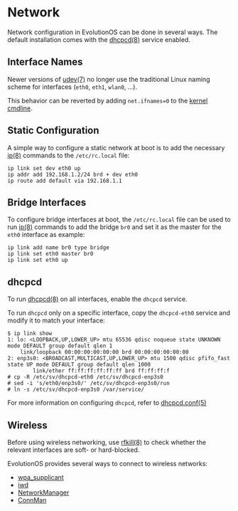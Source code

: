 # Network

Network configuration in EvolutionOS can be done in several ways. The default
installation comes with the [dhcpcd(8)](https://man.voidlinux.org/dhcpcd.8)
service enabled.

## Interface Names

Newer versions of [udev(7)](https://man.voidlinux.org/udev.7) no longer use the
traditional Linux naming scheme for interfaces (`eth0`, `eth1`, `wlan0`, ...).

This behavior can be reverted by adding `net.ifnames=0` to the [kernel
cmdline](../kernel.md#cmdline).

## Static Configuration

A simple way to configure a static network at boot is to add the necessary
[ip(8)](https://man.voidlinux.org/ip.8) commands to the `/etc/rc.local` file:

```
ip link set dev eth0 up
ip addr add 192.168.1.2/24 brd + dev eth0
ip route add default via 192.168.1.1
```

## Bridge Interfaces

To configure bridge interfaces at boot, the `/etc/rc.local` file can be used to
run [ip(8)](https://man.voidlinux.org/ip.8) commands to add the bridge `br0` and
set it as the master for the `eth0` interface as example:

```
ip link add name br0 type bridge
ip link set eth0 master br0
ip link set eth0 up
```

## dhcpcd

To run [dhcpcd(8)](https://man.voidlinux.org/dhcpcd.8) on all interfaces, enable
the `dhcpcd` service.

To run `dhcpcd` only on a specific interface, copy the `dhcpcd-eth0` service and
modify it to match your interface:

```
$ ip link show
1: lo: <LOOPBACK,UP,LOWER_UP> mtu 65536 qdisc noqueue state UNKNOWN mode DEFAULT group default qlen 1
    link/loopback 00:00:00:00:00:00 brd 00:00:00:00:00:00
2: enp3s0: <BROADCAST,MULTICAST,UP,LOWER_UP> mtu 1500 qdisc pfifo_fast state UP mode DEFAULT group default qlen 1000
        link/ether ff:ff:ff:ff:ff:ff brd ff:ff:ff:f
# cp -R /etc/sv/dhcpcd-eth0 /etc/sv/dhcpcd-enp3s0
# sed -i 's/eth0/enp3s0/' /etc/sv/dhcpcd-enp3s0/run
# ln -s /etc/sv/dhcpcd-enp3s0 /var/service/
```

For more information on configuring `dhcpcd`, refer to
[dhcpcd.conf(5)](https://man.voidlinux.org/dhcpcd.conf.5)

## Wireless

Before using wireless networking, use
[rfkill(8)](https://man.voidlinux.org/rfkill.8) to check whether the relevant
interfaces are soft- or hard-blocked.

EvolutionOS provides several ways to connect to wireless networks:

- [wpa_supplicant](./wpa_supplicant.md)
- [iwd](./iwd.md)
- [NetworkManager](./networkmanager.md)
- [ConnMan](./connman.md)
